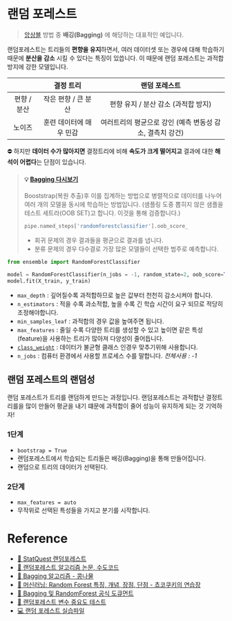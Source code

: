 # 랜덤 포레스트
> [앙상블](https://github.com/dustin-kang/dataStudy/blob/main/ML/lesson/018_Ensemble.md#앙상블ensemble) 방법 중 **배깅(Bagging)** 에 해당하는 대표적인 예입니다.



랜덤포레스트는 트리들의 **편향을 유지**하면서, 여러 데이터셋 또는 경우에 대해 학습하기 때문에 **분산을 감소** 시킬 수 있다는 특징이 있씁니다. 이 때문에 랜덤 포레스트는 과적합 방지에 강한 모델입니다. 

||결정 트리|랜덤 포레스트|
|:--:|:--:|:--:|
|편향 / 분산|작은 편향 / 큰 분산|편향 유지 / 분산 감소 (과적합 방지)|
|노이즈|훈련 데이터에 매우 민감|여러트리의 평균으로 강인 (예측 변동성 감소, 결측치 강건)|

⛔️ 하지만 **데이터 수가 많아지면** 결정트리에 비해 **속도가 크게 떨어지고** 결과에 대한 **해석이 어렵다**는 단점이 있습니다.

> #### 💡 [Bagging 다시보기](https://github.com/dustin-kang/dataStudy/blob/main/ML/lesson/018_Ensemble.md#배깅bagging)
> Booststrap(복원 추출)후 이를 집계하는 방법으로 병렬적으로 데이터를 나누어 여러 개의 모델을 동시에 학습하는 방법입니다. (샘플링 도중 뽑히지 않은 샘플을 테스트 세트라(OOB SET)고 합니다. 이것을 통해 검증합니다.)
> ```py
> pipe.named_steps['randomforestclassifier'].oob_score_
> ```
> - 회귀 문제의 경우 결과들을 평균으로 결과를 냅니다.
> - 분류 문제의 경우 다수결로 가장 많은 모델들이 선택한 범주로 예측합니다.

```py
from ensemble import RandomForestClassifier

model = RandomForestClassifier(n_jobs = -1, random_state=2, oob_score=True)
model.fit(X_train, y_train)
```

- `max_depth` : 깊어질수록 과적합하므로 높은 값부터 천천히 감소시켜야 합니다.
- `n_estimators` : 적을 수록 과소적합, 높을 수록 긴 학습 시간이 요구 되므로 적당히 조정해야합니다.
- `min_samples_leaf` : 과적합의 경우 값을 높여주면 됩니다.
- `max_features` : 줄일 수록 다양한 트리를 생성할 수 있고 높이면 같은 특성(feature)을 사용하는 트리가 많아져 다양성이 줄어듭니다.
- [`class_weight`]() : 데이터가 불균형 클래스 인경우 맞추기위해 사용합니다.
- `n_jobs` : 컴퓨터 환경에서 사용할 프로세스 수를 말합니다. _전체사용 : -1_

## 랜덤 포레스트의 랜덤성
랜덤 포레스트가 트리를 랜덤하게 만드는 과정입니다.
랜덤포레스트는 과적합난 결정트리를을 많이 만들어 평균을 내기 떄문에 과적합이 줄어 성능이 유지하게 되는 것 기억하자!

### 1단계

- `bootstrap = True`
- 랜덤포레스트에서 학습되는 트리들은 배깅(Bagging)을 통해 만들어집니다.
- 랜덤으로 트리의 데이터가 선택된다.

### 2단계

- `max_features = auto`
- 무작위로 선택된 특성들을 가지고 분기를 시작합니다.



# Reference
- [📼 StatQuest 랜덤포레스트](https://www.youtube.com/watch?v=J4Wdy0Wc_xQ&feature=youtu.be)
- [🔗 랜덤포레스트 알고리즘 논문, 수도코드](https://pages.cs.wisc.edu/~matthewb/pages/notes/pdf/ensembles/RandomForests.pdf)
- [🔗 Bagging 알고리즘 - 콩나물](https://m.blog.naver.com/PostView.nhn?blogId=incastle_&logNo=221219689884&proxyReferer=https:%2F%2Fwww.google.com%2F)
- [🔗 머신러닝: Random Forest 특징, 개념, 장점, 단점 - 쵸코쿠키의 연습장](https://jjeongil.tistory.com/908)
- [🔗 Bagging 및 RandomForest 공식 도큐먼트](https://scikit-learn.org/stable/modules/ensemble.html#bagging)
- [🔗 랜덤포레스트 변수 중요도 테스트](https://www.zeileis.org/papers/Lifestat-2008.pdf)
- [💻 랜덤 포레스트 실습파일]()